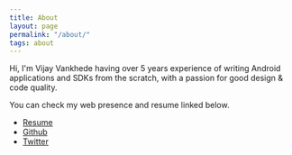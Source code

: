 ```yaml
---
title: About
layout: page
permalink: "/about/"
tags: about
---
```


Hi, I'm Vijay Vankhede having over 5 years experience of writing Android applications and SDKs from the scratch, with a passion for good design & code quality.  

You can check my web presence and resume linked below.

* [Resume](https://storage.googleapis.com/cryptogrowth.appspot.com/Vijay-Resume-SrAndroidDeveloper.pdf)
* [Github](https://github.com/vsvankhede)
* [Twitter](https://twitter.com/vsvankhede)